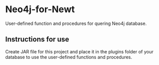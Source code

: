 # Neo4j-for-Newt

User-defined function and procedures for quering Neo4j database.

## Instructions for use

Create JAR file for this project and place it in the plugins folder of your database to use the user-defined functions and procedures.
